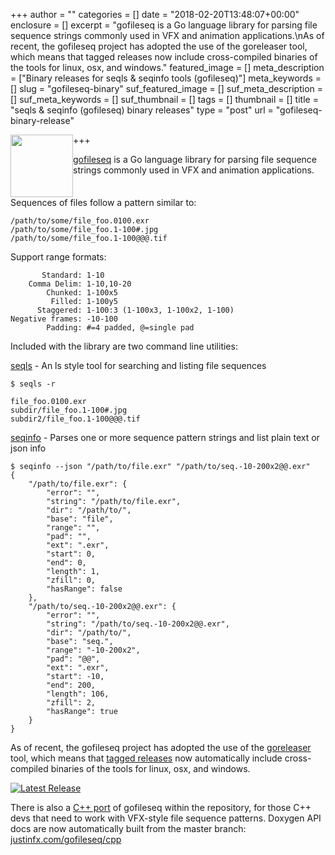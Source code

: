 +++
author = ""
categories = []
date = "2018-02-20T13:48:07+00:00"
enclosure = []
excerpt = "gofileseq is a Go language library for parsing file sequence strings commonly used in VFX and animation applications.\nAs of recent, the gofileseq project has adopted the use of the goreleaser tool, which means that tagged releases now include cross-compiled binaries of the tools for linux, osx, and windows."
featured_image = []
meta_description = ["Binary releases for seqls & seqinfo tools (gofileseq)"]
meta_keywords = []
slug = "gofileseq-binary"
suf_featured_image = []
suf_meta_description = []
suf_meta_keywords = []
suf_thumbnail = []
tags = []
thumbnail = []
title = "seqls & seqinfo (gofileseq) binary releases"
type = "post"
url = "gofileseq-binary-release"

+++
<img src="https://assets-cdn.github.com/images/modules/logos_page/GitHub-Mark.png" style="width:100px; float:left;">

[gofileseq](https://github.com/justinfx/gofileseq "gofileseq") is a Go language library for parsing file sequence strings commonly used in VFX and animation applications. 

<p style="clear:both">

Sequences of files follow a pattern similar to:

    /path/to/some/file_foo.0100.exr
    /path/to/some/file_foo.1-100#.jpg
    /path/to/some/file_foo.1-100@@@.tif

Support range formats:

           Standard: 1-10
        Comma Delim: 1-10,10-20
            Chunked: 1-100x5
             Filled: 1-100y5
          Staggered: 1-100:3 (1-100x3, 1-100x2, 1-100)
    Negative frames: -10-100
            Padding: #=4 padded, @=single pad

Included with the library are two command line utilities:

[seqls](https://github.com/justinfx/gofileseq/tree/master/cmd/seqls) - An ls style tool for searching and listing file sequences

    $ seqls -r 
    
    file_foo.0100.exr
    subdir/file_foo.1-100#.jpg
    subdir2/file_foo.1-100@@@.tif

[seqinfo](https://github.com/justinfx/gofileseq/tree/master/cmd/seqinfo) - Parses one or more sequence pattern strings and list plain text or json info

    $ seqinfo --json "/path/to/file.exr" "/path/to/seq.-10-200x2@@.exr"
    {
        "/path/to/file.exr": {
            "error": "",
            "string": "/path/to/file.exr",
            "dir": "/path/to/",
            "base": "file",
            "range": "",
            "pad": "",
            "ext": ".exr",
            "start": 0,
            "end": 0,
            "length": 1,
            "zfill": 0,
            "hasRange": false
        },
        "/path/to/seq.-10-200x2@@.exr": {
            "error": "",
            "string": "/path/to/seq.-10-200x2@@.exr",
            "dir": "/path/to/",
            "base": "seq.",
            "range": "-10-200x2",
            "pad": "@@",
            "ext": ".exr",
            "start": -10,
            "end": 200,
            "length": 106,
            "zfill": 2,
            "hasRange": true
        }
    }

As of recent, the gofileseq project has adopted the use of the [goreleaser](https://goreleaser.com/) tool, which means that [tagged releases](https://github.com/justinfx/gofileseq/releases) now automatically include cross-compiled binaries of the tools for linux, osx, and windows.

[![Latest Release](https://badge.fury.io/gh/justinfx%2Fgofileseq.svg)](https://github.com/justinfx/gofileseq/releases)

There is also a [C++ port](https://github.com/justinfx/gofileseq/tree/master/cpp-port "C++ port") of gofileseq within the repository, for those C++ devs that need to work with VFX-style file sequence patterns.  Doxygen API docs are now automatically built from the master branch: [justinfx.com/gofileseq/cpp](http://justinfx.com/gofileseq/cpp)
